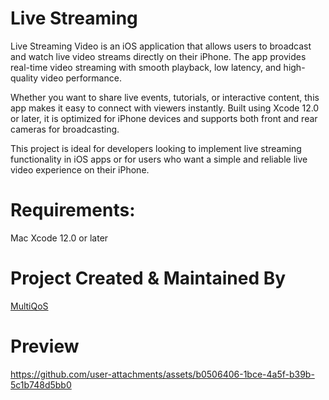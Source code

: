 # Live Streaming
Live Streaming Video is an iOS application that allows users to broadcast and watch live video streams directly on their iPhone. The app provides real-time video streaming with smooth playback, low latency, and high-quality video performance.

Whether you want to share live events, tutorials, or interactive content, this app makes it easy to connect with viewers instantly. Built using Xcode 12.0 or later, it is optimized for iPhone devices and supports both front and rear cameras for broadcasting.

This project is ideal for developers looking to implement live streaming functionality in iOS apps or for users who want a simple and reliable live video experience on their iPhone.

# Requirements:
Mac
Xcode 12.0 or later

# Project Created & Maintained By
[MultiQoS](https://multiqos.com/)

# Preview
https://github.com/user-attachments/assets/b0506406-1bce-4a5f-b39b-5c1b748d5bb0

